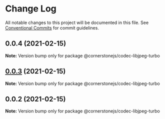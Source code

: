 # Change Log

All notable changes to this project will be documented in this file.
See [Conventional Commits](https://conventionalcommits.org) for commit guidelines.

## 0.0.4 (2021-02-15)

**Note:** Version bump only for package @cornerstonejs/codec-libjpeg-turbo





## [0.0.3](https://github.com/PrecisionMetrics/codecs/compare/@cornerstonejs/codec-libjpeg-turbo@0.0.2...@cornerstonejs/codec-libjpeg-turbo@0.0.3) (2021-02-15)

**Note:** Version bump only for package @cornerstonejs/codec-libjpeg-turbo





## 0.0.2 (2021-02-15)

**Note:** Version bump only for package @cornerstonejs/codec-libjpeg-turbo

